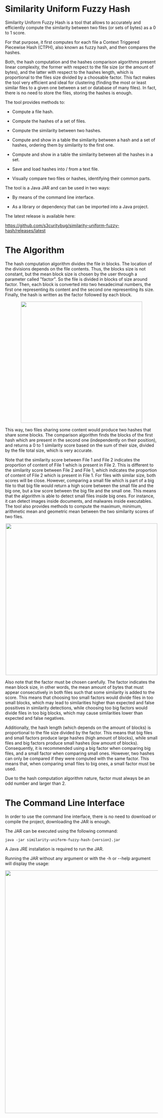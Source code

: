 # Similarity Uniform Fuzzy Hash

Similarity Uniform Fuzzy Hash is a tool that allows to accurately and efficiently compute the similarity between two files (or sets of bytes) as a 0 to 1 score.

For that purpose, it first computes for each file a Context Triggered Piecewise Hash (CTPH), also known as fuzzy hash, and then compares the hashes.

Both, the hash computation and the hashes comparison algorithms present linear complexity, the former with respect to the file size (or the amount of bytes), and the latter with respect to the hashes length, which is proportional to the files size divided by a choosable factor. This fact makes the tool very efficient and ideal for clustering (finding the most or least similar files to a given one between a set or database of many files). In fact, there is no need to store the files, storing the hashes is enough.

The tool provides methods to:

  * Compute a file hash.

  * Compute the hashes of a set of files.

  * Compute the similarity between two hashes.

  * Compute and show in a table the similarity between a hash and a set of hashes, ordering them by similarity to the first one.

  * Compute and show in a table the similarity between all the hashes in a set.

  * Save and load hashes into / from a text file.

  * Visually compare two files or hashes, identifying their common parts.

The tool is a Java JAR and can be used in two ways:

  * By means of the command line interface.

  * As a library or dependency that can be imported into a Java project.

The latest release is available here:

https://github.com/s3curitybug/similarity-uniform-fuzzy-hash/releases/latest

# The Algorithm

The hash computation algorithm divides the file in blocks. The location of the divisions depends on the file contents. Thus, the blocks size is not constant, but the mean block size is chosen by the user through a parameter called "factor". So the file is divided in blocks of size around factor. Then, each block is converted into two hexadecimal numbers, the first one representing its content and the second one representing its size. Finally, the hash is written as the factor followed by each block.

<p align="center"><img src="https://cloud.githubusercontent.com/assets/26045270/25785171/691da24a-337a-11e7-901d-bb81951e5674.png" width=400/></p>

This way, two files sharing some content would produce two hashes that share some blocks. The comparison algorithm finds the blocks of the first hash which are present in the second one (independently on their position), and returns a 0 to 1 similarity score based on the sum of their size, divided by the file total size, which is very accurate.

Note that the similarity score between File 1 and File 2 indicates the proportion of content of File 1 which is present in File 2. This is different to the similarity score between File 2 and File 1, which indicates the proportion of content of File 2 which is present in File 1. For files with similar size, both scores will be close. However, comparing a small file which is part of a big file to that big file would return a high score between the small file and the big one, but a low score between the big file and the small one. This means that the algorithm is able to detect small files inside big ones. For instance, it can detect images inside documents, and malwares inside executables. The tool also provides methods to compute the maximum, minimum, arithmetic mean and geometric mean between the two similarity scores of two files.

<p align="center"><img src="https://cloud.githubusercontent.com/assets/26045270/25827161/1693c4de-344a-11e7-8776-6bdaaa1053e2.png" width=500/></p>

Also note that the factor must be chosen carefully. The factor indicates the mean block size, in other words, the mean amount of bytes that must appear consecutively in both files such that some similarity is added to the score. This means that choosing too small factors would divide files in too small blocks, which may lead to similarities higher than expected and false possitives in similarity detections, while choosing too big factors would divide files in too big blocks, which may cause similarities lower than expected and false negatives.

Additionally, the hash length (which depends on the amount of blocks) is proportional to the file size divided by the factor. This means that big files and small factors produce large hashes (high amount of blocks), while small files and big factors produce small hashes (low amount of blocks). Consequently, it is recommended using a big factor when comparing big files, and a small factor when comparing small ones. However, two hashes can only be compared if they were computed with the same factor. This means that, when comparing small files to big ones, a small factor must be used.

Due to the hash computation algorithm nature, factor must always be an odd number and larger than 2.

# The Command Line Interface

In order to use the command line interface, there is no need to download or compile the project, downloading the JAR is enough.

The JAR can be executed using the following command:

```shell
java -jar similarity-uniform-fuzzy-hash-{version}.jar
```

A Java JRE installation is required to run the JAR.

Running the JAR without any argument or with the -h or --help argument will display the usage:

<p align="center"><img src="https://cloud.githubusercontent.com/assets/26045270/25828527/e41f3450-3450-11e7-88ff-8232e2be3190.png" width=800/></p>
